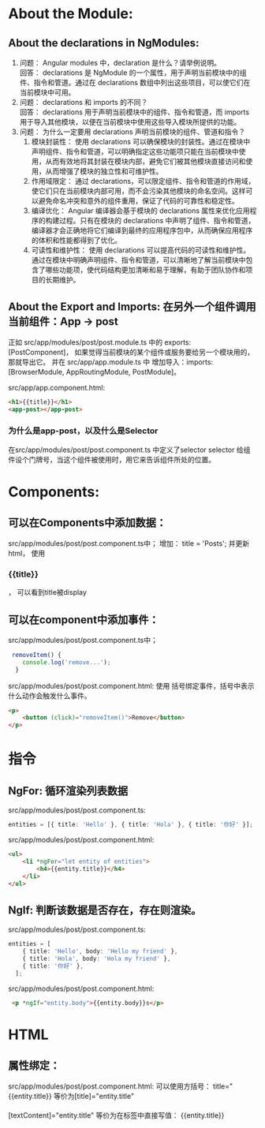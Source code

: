 # About the Module:
## About the declarations in NgModules:
1. 问题： Angular modules 中，declaration 是什么？请举例说明。  
    回答： declarations 是 NgModule 的一个属性，用于声明当前模块中的组件、指令和管道。通过在 declarations 数组中列出这些项目，可以使它们在当前模块中可用。
2. 问题： declarations 和 imports 的不同？  
    回答： declarations 用于声明当前模块中的组件、指令和管道，而 imports 用于导入其他模块，以便在当前模块中使用这些导入模块所提供的功能。
3. 问题： 为什么一定要用 declarations 声明当前模块的组件、管道和指令？  
   1. 模块封装性： 使用 declarations 可以确保模块的封装性。通过在模块中声明组件、指令和管道，可以明确指定这些功能项只能在当前模块中使用，从而有效地将其封装在模块内部，避免它们被其他模块直接访问和使用，从而增强了模块的独立性和可维护性。
   2. 作用域限定： 通过 declarations，可以限定组件、指令和管道的作用域，使它们只在当前模块内部可用，而不会污染其他模块的命名空间。这样可以避免命名冲突和意外的组件重用，保证了代码的可靠性和稳定性。
   3. 编译优化： Angular 编译器会基于模块的 declarations 属性来优化应用程序的构建过程。只有在模块的 declarations 中声明了组件、指令和管道，编译器才会正确地将它们编译到最终的应用程序包中，从而确保应用程序的体积和性能都得到了优化。
   4. 可读性和维护性： 使用 declarations 可以提高代码的可读性和维护性。通过在模块中明确声明组件、指令和管道，可以清晰地了解当前模块中包含了哪些功能项，使代码结构更加清晰和易于理解，有助于团队协作和项目的长期维护。

## About the Export and Imports: 在另外一个组件调用当前组件：App -> post
正如 src/app/modules/post/post.module.ts 中的 exports: [PostComponent]， 如果觉得当前模块的某个组件或服务要给另一个模块用的，那就导出它。
并在 src/app/app.module.ts 中 增加导入：imports: [BrowserModule, AppRoutingModule, PostModule]。 

src/app/app.component.html:
```html
<h1>{{title}}</h1>
<app-post></app-post>
```

### 为什么是app-post，以及什么是Selector
在src/app/modules/post/post.component.ts 中定义了selector
selector 给组件设个门牌号，当这个组件被使用时，用它来告诉组件所处的位置。


# Components:
## 可以在Components中添加数据：
src/app/modules/post/post.component.ts中；
增加： title = 'Posts';
并更新html， 使用 <h3>{{title}}</h3>， 
可以看到title被display

## 可以在component中添加事件：
src/app/modules/post/post.component.ts中；
```ts
 removeItem() {
    console.log('remove...');
  }
```

src/app/modules/post/post.component.html: 使用 括号绑定事件，括号中表示什么动作会触发什么事件。

```html
<p>
    <button (click)="removeItem()">Remove</button>
</p>
```

# 指令
## NgFor: 循环渲染列表数据
src/app/modules/post/post.component.ts:
```ts
entities = [{ title: 'Hello' }, { title: 'Hola' }, { title: '你好' }];  
```

src/app/modules/post/post.component.html:

```html
<ul>
    <li *ngFor="let entity of entities">
        <h4>{{entity.title}}</h4>
    </li>
</ul>
```

## NgIf: 判断该数据是否存在，存在则渲染。

src/app/modules/post/post.component.ts:

```ts
entities = [
    { title: 'Hello', body: 'Hello my friend' },
    { title: 'Hola', body: 'Hola my friend' },
    { title: '你好' },
  ];
```

src/app/modules/post/post.component.html:

```html
 <p *ngIf="entity.body">{{entity.body}}s</p>
 ```

# HTML
## 属性绑定：
src/app/modules/post/post.component.html:
可以使用方括号：
title="{{entity.title}} 
等价为[title]="entity.title"

<h4><a [title]="entity.title" [textContent]="entity.title"></a></h4>
[textContent]="entity.title" 等价为在标签中直接写值： {{entity.title}}
